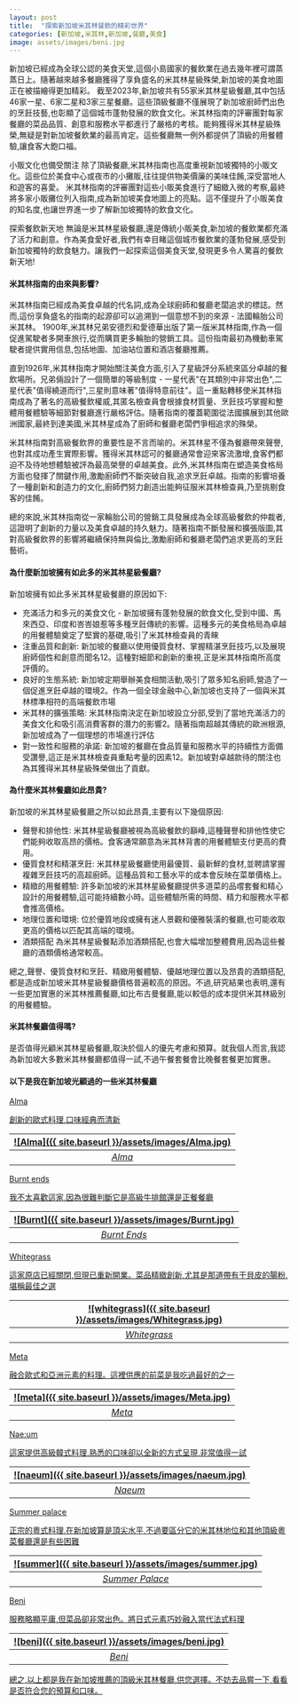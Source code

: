 ```yaml
---
layout: post
title:  "探索新加坡米其林餐飲的精彩世界"
categories: [新加坡,米其林,新加坡,餐廳,美食]
image: assets/images/beni.jpg
---
```


新加坡已經成為全球公認的美食天堂,這個小島國家的餐飲業在過去幾年裡可謂蒸蒸日上。隨著越來越多餐廳獲得了享負盛名的米其林星級殊榮,新加坡的美食地圖正在被描繪得更加精彩。 截至2023年,新加坡共有55家米其林星級餐廳,其中包括46家一星、6家二星和3家三星餐廳。這些頂級餐廳不僅展現了新加坡廚師們出色的烹飪技藝,也彰顯了這個城市蓬勃發展的飲食文化。米其林指南的評審團對每家餐廳的菜品品質、創意和服務水平都進行了嚴格的考核。能夠獲得米其林星級殊榮,無疑是對新加坡餐飲業的最高肯定。這些餐廳無一例外都提供了頂級的用餐體驗,讓食客大飽口福。

小販文化也備受關注
除了頂級餐廳,米其林指南也高度重視新加坡獨特的小販文化。這些位於美食中心或夜市的小攤販,往往提供物美價廉的美味佳餚,深受當地人和遊客的喜愛。
米其林指南的評審團對這些小販美食進行了細緻入微的考察,最終將多家小販攤位列入指南,成為新加坡美食地圖上的亮點。這不僅提升了小販美食的知名度,也讓世界進一步了解新加坡獨特的飲食文化。

探索餐飲新天地
無論是米其林星級餐廳,還是傳統小販美食,新加坡的餐飲業都充滿了活力和創意。作為美食愛好者,我們有幸目睹這個城市餐飲業的蓬勃發展,感受到新加坡獨特的飲食魅力。讓我們一起探索這個美食天堂,發現更多令人驚喜的餐飲新天地!

#### 米其林指南的由來與影響?

米其林指南已經成為美食卓越的代名詞,成為全球廚師和餐廳老闆追求的標誌。然而,這份享負盛名的指南的起源卻可以追溯到一個意想不到的來源 - 法國輪胎公司米其林。
1900年,米其林兄弟安德烈和愛德華出版了第一版米其林指南,作為一個促進駕駛者多開車旅行,從而購買更多輪胎的營銷工具。這份指南最初為機動車駕駛者提供實用信息,包括地圖、加油站位置和酒店餐廳推薦。

直到1926年,米其林指南才開始關注美食方面,引入了星級評分系統來區分卓越的餐飲場所。兄弟倆設計了一個簡單的等級制度 - 一星代表"在其類別中非常出色",二星代表"值得繞道而行",三星則意味著"值得特意前往"。這一重點轉移使米其林指南成為了著名的高級餐飲權威,其匿名檢查員會根據食材質量、烹飪技巧掌握和整體用餐體驗等細節對餐廳進行嚴格評估。隨著指南的覆蓋範圍從法國擴展到其他歐洲國家,最終到達美國,米其林星成為了廚師和餐廳老闆們爭相追求的殊榮。

米其林指南對高級餐飲界的重要性是不言而喻的。米其林星不僅為餐廳帶來聲譽,也對其成功產生實際影響。獲得米其林認可的餐廳通常會迎來客流激增,食客們都迫不及待地想體驗被評為最高榮譽的卓越美食。此外,米其林指南在塑造美食格局方面也發揮了關鍵作用,激勵廚師們不斷突破自我,追求烹飪卓越。指南的影響培養了一種創新和創造力的文化,廚師們努力創造出能夠征服米其林檢查員,乃至挑剔食客的佳餚。

總的來說,米其林指南從一家輪胎公司的營銷工具發展成為全球高級餐飲的仲裁者,這證明了創新的力量以及美食卓越的持久魅力。隨著指南不斷發展和擴張版圖,其對高級餐飲界的影響將繼續保持無與倫比,激勵廚師和餐廳老闆們追求更高的烹飪藝術。

#### 為什麼新加坡擁有如此多的米其林星級餐廳?

新加坡擁有如此多米其林星級餐廳的原因如下:
+ 充滿活力和多元的美食文化 - 新加坡擁有蓬勃發展的飲食文化,受到中國、馬來西亞、印度和峇峇娘惹等多種烹飪傳統的影響。這種多元的美食格局為卓越的用餐體驗奠定了堅實的基礎,吸引了米其林檢查員的青睞
+ 注重品質和創新: 新加坡的餐廳以使用優質食材、掌握精湛烹飪技巧,以及展現廚師個性和創意而聞名12。這種對細節和創新的重視,正是米其林指南所高度評價的。
+ 良好的生態系統: 新加坡定期舉辦美食相關活動,吸引了眾多知名廚師,營造了一個促進烹飪卓越的環境2。作為一個全球金融中心,新加坡也支持了一個與米其林標準相符的高端餐飲市場
+ 米其林的擴張策略: 米其林指南決定在新加坡設立分部,受到了當地充滿活力的美食文化和吸引高消費客群的潛力的影響2。隨著指南超越其傳統的歐洲根源,新加坡成為了一個理想的市場進行評估
+ 對一致性和服務的承諾: 新加坡的餐廳在食品質量和服務水平的持續性方面備受讚譽,這正是米其林檢查員重點考量的因素12。新加坡對卓越款待的關注也為其獲得米其林星級殊榮做出了貢獻。

#### 為什麼米其林餐廳如此昂貴?

新加坡的米其林星級餐廳之所以如此昂貴,主要有以下幾個原因:
+ 聲譽和排他性: 米其林星級餐廳被視為高級餐飲的巔峰,這種聲譽和排他性使它們能夠收取高昂的價格。食客通常願意為米其林背書的用餐體驗支付更高的費用。
+ 優質食材和精湛烹飪: 米其林星級餐廳使用最優質、最新鮮的食材,並聘請掌握複雜烹飪技巧的高超廚師。這種品質和工藝水平的成本會反映在菜單價格上。
+ 精緻的用餐體驗: 許多新加坡的米其林星級餐廳提供多道菜的品嚐套餐和精心設計的用餐體驗,這可能持續數小時。這些體驗所需的時間、精力和服務水平都會推高價格。
+ 地理位置和環境: 位於優質地段或擁有迷人景觀和優雅裝潢的餐廳,也可能收取更高的價格以匹配其高端的環境。
+ 酒類搭配 為米其林星級餐點添加酒類搭配,也會大幅增加整體費用,因為這些餐廳的酒類價格通常較高。

總之,聲譽、優質食材和烹飪、精緻用餐體驗、優越地理位置以及昂貴的酒類搭配,都是造成新加坡米其林星級餐廳價格普遍較高的原因。不過,研究結果也表明,還有一些更加實惠的米其林推薦餐廳,如比布古曼餐廳,能以較低的成本提供米其林級別的用餐體驗。

#### 米其林餐廳值得嗎?

是否值得光顧米其林星級餐廳,取決於個人的優先考慮和預算。就我個人而言,我認為新加坡大多數米其林餐廳都值得一試,不過午餐套餐會比晚餐套餐更加實惠。

#### 以下是我在新加坡光顧過的一些米其林餐廳

<u>Alma<u>

創新的歐式料理,口味經典而清新

| ![Alma]({{ site.baseurl }}/assets/images/Alma.jpg)
|:--:| 
|  *Alma*  |

<u>Burnt ends<u>

我不太喜歡這家,因為很難判斷它是高級牛排館還是正餐餐廳

| ![Burnt]({{ site.baseurl }}/assets/images/Burnt.jpg)
|:--:| 
|  *Burnt Ends*  |

<u>Whitegrass<u>

這家原店已經關閉,但現已重新開業。菜品精緻創新,尤其是那道帶有干貝皮的腸粉,堪稱最佳之選

| ![whitegrass]({{ site.baseurl }}/assets/images/Whitegrass.jpg)
|:--:| 
|  *Whitegrass*  |

<u>Meta<u>

融合歐式和亞洲元素的料理。這裡供應的前菜是我吃過最好的之一

| ![meta]({{ site.baseurl }}/assets/images/Meta.jpg)
|:--:| 
|  *Meta*  |

<u>Nae:um<u>

這家提供高級韓式料理,熟悉的口味卻以全新的方式呈現,非常值得一試

| ![naeum]({{ site.baseurl }}/assets/images/naeum.jpg)
|:--:| 
|  *Naeum*  |

<u>Summer palace<u>

正宗的粵式料理,在新加坡算是頂尖水平,不過要區分它的米其林地位和其他頂級粵菜餐廳還是有些困難

| ![summer]({{ site.baseurl }}/assets/images/summer.jpg)
|:--:| 
|  *Summer Palace*  |

<u>Beni<u>

服務略顯平庸,但菜品卻非常出色。將日式元素巧妙融入當代法式料理

| ![beni]({{ site.baseurl }}/assets/images/beni.jpg)
|:--:| 
|  *Beni*  |

總之,以上都是我在新加坡推薦的頂級米其林餐廳,供您選擇。不妨去品嘗一下,看看是否符合您的預算和口味。
